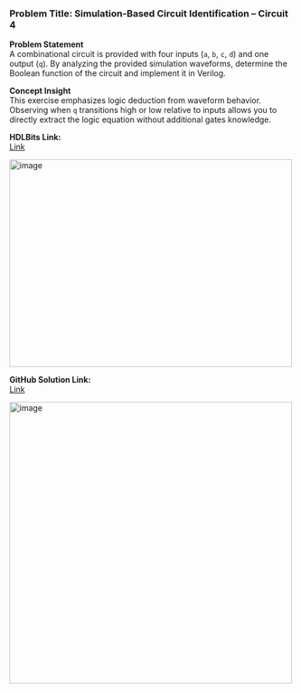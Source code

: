 ### Problem Title: Simulation-Based Circuit Identification – Circuit 4

**Problem Statement**  
A combinational circuit is provided with four inputs (`a`, `b`, `c`, `d`) and one output (`q`). By analyzing the provided simulation waveforms, determine the Boolean function of the circuit and implement it in Verilog.

**Concept Insight**  
This exercise emphasizes logic deduction from waveform behavior. Observing when `q` transitions high or low relative to inputs allows you to directly extract the logic equation without additional gates knowledge.

**HDLBits Link:**  
[Link](https://hdlbits.01xz.net/wiki/Sim/circuit4)

<img width="500" height="367" alt="image" src="https://github.com/user-attachments/assets/2a949199-bb6a-4ce6-a7a3-8e01ceba8eb5" />

**GitHub Solution Link:**  
[Link](https://github.com/KorrapoluEswarAdithya/HDLBits-Solutions/blob/main/Simulation/sim_circuit4.v)

<img width="500" height="498" alt="image" src="https://github.com/user-attachments/assets/dd4db593-991e-4e9d-89f6-68732bde8bfb" />
